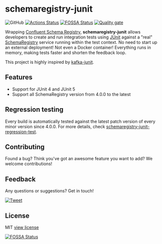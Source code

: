 # schemaregistry-junit

![GitHub](https://img.shields.io/github/license/data-rocks-team/schemaregistry-junit)
[![Actions Status](https://github.com/data-rocks-team/schemaregistry-junit/workflows/build/badge.svg)](https://github.com/data-rocks-team/schemaregistry-junit/actions)
[![FOSSA Status](https://app.fossa.com/api/projects/git%2Bgithub.com%2Fdata-rocks-team%2Fschemaregistry-junit.svg?type=shield)](https://app.fossa.com/projects/git%2Bgithub.com%2Fdata-rocks-team%2Fschemaregistry-junit?ref=badge_shield)
[![Quality gate](https://sonarcloud.io/api/project_badges/quality_gate?project=data-rocks-team_schemaregistry-junit)](https://sonarcloud.io/dashboard?id=data-rocks-team_schemaregistry-junit)

Wrapping [Confluent Schema Registry](https://docs.confluent.io/current/schema-registry/), **schemaregistry-junit** 
allows developers to create and run integration tests using [JUnit](https://junit.org/) against a "real" 
[SchemaRegistry](https://github.com/confluentinc/schema-registry) service running within the test context. No need to 
start up an external deployment! Not even a Docker container! Everything runs in memory, making tests faster and shorten 
the feedback loop.

This project is highly inspired by [kafka-junit](https://github.com/salesforce/kafka-junit).

## Features
- Support for JUnit 4 and JUnit 5
- Support all SchemaRegistry version from 4.0.0 to the latest

## Regression testing
Every build is automatically tested against the latest patch version of every minor version since 4.0.0. For more 
details, check [schemaregistry-junit-regression-test](/schemaregistry-junit-test/schemaregistry-junit-regression-test).

## Contributing
Found a bug? Think you've got an awesome feature you want to add? We welcome contributions!

## Feedback
Any questions or suggestions? Get in touch!

[![Tweet](https://img.shields.io/twitter/url/http/shields.io.svg?style=social)](https://twitter.com/FraNobilia)

## License
MIT [view license](/LICENSE)




[![FOSSA Status](https://app.fossa.com/api/projects/git%2Bgithub.com%2Fdata-rocks-team%2Fschemaregistry-junit.svg?type=large)](https://app.fossa.com/projects/git%2Bgithub.com%2Fdata-rocks-team%2Fschemaregistry-junit?ref=badge_large)